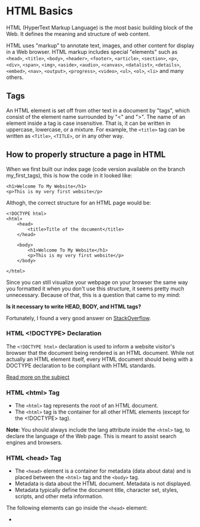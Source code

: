 # HTML Basics
HTML (HyperText Markup Language) is the most basic building block of the Web. It defines the meaning and structure of web content.

HTML uses "markup" to annotate text, images, and other content for display in a Web browser. HTML markup includes special "elements" such as `<head>`, `<title>`, `<body>`, `<header>`, `<footer>`, `<article>`, `<section>`, `<p>`, `<div>`, `<span>`, `<img>`, `<aside>`, `<audio>`, `<canvas>`, `<datalist>`, `<details>`, `<embed>`, `<nav>`, `<output>`, `<progress>`, `<video>`, `<ul>`, `<ol>`, `<li>` and many others.

## Tags
An HTML element is set off from other text in a document by "tags", which consist of the element name surrounded by "<" and ">". The name of an element inside a tag is case insensitive. That is, it can be written in uppercase, lowercase, or a mixture. For example, the `<title>` tag can be written as `<Title>`, `<TITLE>`, or in any other way.

## How to properly structure a page in HTML
When we first built our index page (code version available on the branch my_first_tags), this is how the code in it looked like:

    <h1>Welcome To My Website</h1>
    <p>This is my very first website</p>

Althogh, the correct structure for an HTML page would be:

    <!DOCTYPE html>
    <html>
        <head>
            <title>Title of the document</title>
        </head>

        <body>
            <h1>Welcome To My Website</h1>
            <p>This is my very first website</p>
        </body>
    
    </html>

Since you can still visualize your webpage on your browser the same way you formatted it when you don't use this structure, it seems pretty much unnecessary. Because of that, this is a question that came to my mind:

**Is it necessary to write HEAD, BODY, and HTML tags?**

Fortunately, I found a very good answer on [StackOverflow][1].

### HTML <!DOCTYPE> Declaration

The `<!DOCTYPE html>` declaration is used to inform a website visitor's browser that the document being rendered is an HTML document. While not actually an HTML element itself, every HTML document should being with a DOCTYPE declaration to be compliant with HTML standards.

[Read more on the subject][2]

### HTML \<html> Tag

- The `<html>` tag represents the root of an HTML document.
- The `<html>` tag is the container for all other HTML elements (except for the <!DOCTYPE> tag).

**Note**: You should always include the lang attribute inside the `<html>` tag, to declare the language of the Web page. This is meant to assist search engines and browsers.

### HTML \<head> Tag

- The `<head>` element is a container for metadata (data about data) and is placed between the `<html>` tag and the `<body>` tag.
- Metadata is data about the HTML document. Metadata is not displayed.
- Metadata typically define the document title, character set, styles, scripts, and other meta information.

The following elements can go inside the `<head>` element:

- [<title>][7] (required in every HTML document)
- \<style>
- \<base>
- \<link>
- \<meta>
- \<script>
- \<noscript>

### HTML \<body> Tag

- The `<body>` tag defines the document's body.
- The `<body>` element contains all the contents of an HTML document, such as headings, paragraphs, images, hyperlinks, tables, lists, etc.

Note: There can only be one `<body>` element in an HTML document.

## References
- [Modern HTML & CSS From The Beginning (Including Sass)][3] - A paid course on [Udemy][4]
- [DevDocs][5] - A website that combines multiple API documentations in a fast, organized, and searchable interface
- [HTML.com][6] - HTML.com helps web developers of all stripes and skill levels craft the best HTML and CSS possible
    
<!-- External links -->
[1]: https://stackoverflow.com/questions/5641997/is-it-necessary-to-write-head-body-and-html-tags "Go to the discusion"
[2]: https://html.com/tags/doctype/#ixzz75LvhlpOp "HTML.com"
[3]: https://www.udemy.com/share/1013eA3@DWujVyuW9i5f-Dd9vFBhD86NyAiX2TpDEJvqmdQPdTj_DEH0dJGaMbm1QgGJVd4JvA==/ "Udemy Course"
[4]: https://www.udemy.com/ "Go to the website"
[5]: https://devdocs.io/html/ "Go to the website"
[6]: https://html.com/ "Go to the website"
[7]: https://www.w3schools.com/tags/tag_title.asp "W3Schools"
